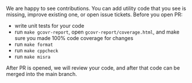 We are happy to see contributions. You can add utility code that you see is missing, improve existing one, or open issue tickets. 
Before you open PR:
- write unit tests for your code
- run `make gcovr-report`, open `gcovr-report/coverage.html`, and make sure you made 100% code coverage for changes
- run `make format`
- run `make cppcheck`
- run `make misra`

After PR is opened, we will review your code, and after that code can be merged into the main branch.
